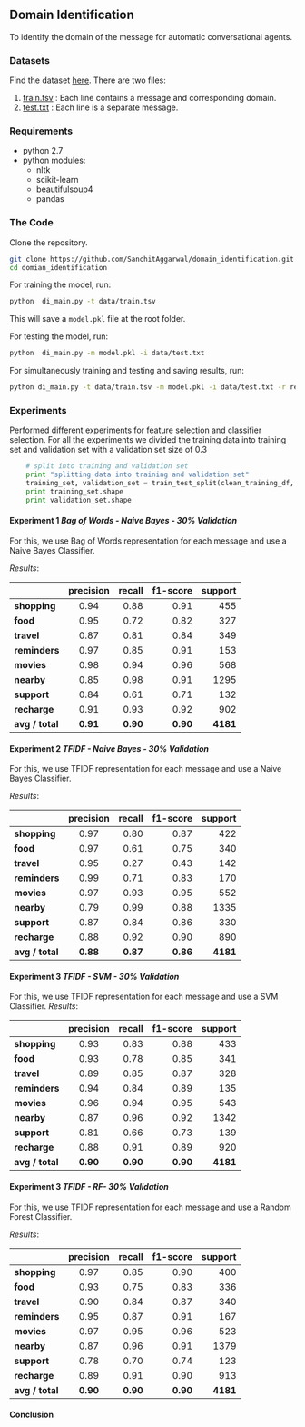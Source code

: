## **Domain Identification** ##

To identify the domain of the message for automatic conversational agents.

### Datasets ###
Find the dataset [here](https://github.com/SanchitAggarwal/domain_identification/tree/master/data). There are two files:

 1. [train.tsv](https://github.com/SanchitAggarwal/domain_identification/blob/master/data/train.tsv) : Each line contains a message and corresponding domain.
 2. [test.txt](https://github.com/SanchitAggarwal/domain_identification/blob/master/data/test.txt) : Each line is a separate message.

### Requirements ###

 - python 2.7
 - python modules:
	 - nltk
	 - scikit-learn
	 - beautifulsoup4
	 - pandas

### The Code ###
Clone the repository.

``` sh
git clone https://github.com/SanchitAggarwal/domain_identification.git
cd domian_identification
```

For training the model, run:
``` sh
python  di_main.py -t data/train.tsv
```

This will save a `model.pkl` file at the root folder.

For testing the model, run:
``` sh
python  di_main.py -m model.pkl -i data/test.txt
```

For simultaneously training and testing and saving results, run:
``` sh
python di_main.py -t data/train.tsv -m model.pkl -i data/test.txt -r resutls.tsv
```

### Experiments ###
Performed different experiments for feature selection and classifier selection. For all the experiments we divided the training data into training set and validation set with a validation set size of 0.3

``` python
    # split into training and validation set
    print "splitting data into training and validation set"
    training_set, validation_set = train_test_split(clean_training_df, test_size = 0.3)
    print training_set.shape
    print validation_set.shape
```

#### **Experiment 1** *Bag of Words - Naive Bayes - 30% Validation* ####
For this, we use Bag of Words representation for each message and use a Naive Bayes Classifier.

*Results*:

|               |precision|  recall|  f1-score|  support|
| ------------- |:-------:| ------:| --------:|--------:|
|**shopping**   |0.94      |0.88      |0.91       |455|
|**food**       |0.95      |0.72      |0.82       |327|
|**travel**     |0.87      |0.81      |0.84       |349|
|**reminders**  |0.97      |0.85      |0.91       |153|
|**movies**     |0.98      |0.94      |0.96       |568|
|**nearby**     |0.85      |0.98      |0.91      |1295|
|**support**    |0.84      |0.61      |0.71       |132|
|**recharge**   |0.91      |0.93      |0.92       |902|
|**avg / total**|**0.91**      |**0.90**      |**0.90**      |**4181**|

#### **Experiment 2** *TFIDF - Naive Bayes - 30% Validation* ####
For this, we use TFIDF representation for each message and use a Naive Bayes Classifier.

*Results*:

|               |precision|  recall|  f1-score|  support|
| ------------- |:-------:| ------:| --------:|--------:|
|**shopping**   |0.97     | 0.80     | 0.87   |    422|
|**food**       |0.97     | 0.61     | 0.75   |    340|
|**travel**     |0.95     | 0.27     | 0.43   |    142|
|**reminders**  |0.99     | 0.71     | 0.83   |    170|
|**movies**     |0.97     | 0.93     | 0.95   |    552|
|**nearby**     |0.79     | 0.99     | 0.88   |   1335|
|**support**    |0.87     | 0.84     | 0.86   |    330|
|**recharge**   |0.88     | 0.92     | 0.90   |    890|
|**avg / total**|**0.88**     | **0.87**     | **0.86**   |   **4181**|

#### **Experiment 3** *TFIDF - SVM - 30% Validation* ####
For this, we use TFIDF representation for each message and use a SVM Classifier.
*Results*:

|               |precision|  recall|  f1-score|  support|
| ------------- |:-------:| ------:| --------:|--------:|
|**shopping**   |0.93     |0.83    | 0.88      | 433|
|**food**       |0.93     |0.78    | 0.85      | 341|
|**travel**     |0.89     |0.85    | 0.87      | 328|
|**reminders**  |0.94     |0.84    | 0.89      | 135|
|**movies**     |0.96     |0.94    | 0.95      | 543|
|**nearby**     |0.87     |0.96    | 0.92      |1342|
|**support**    |0.81     |0.66    | 0.73      | 139|
|**recharge**   |0.88     |0.91    | 0.89      | 920|
|**avg / total**|**0.90** |**0.90**| **0.90**  |**4181**|


#### **Experiment 3** *TFIDF - RF- 30% Validation* ####
For this, we use TFIDF representation for each message and use a Random Forest Classifier.

*Results*:

|               |precision|  recall|  f1-score|  support|
| ------------- |:-------:| ------:| --------:|--------:|
|**shopping**   |   0.97  |    0.85|      0.90|       400|
|**food**       |   0.93  |    0.75|      0.83|       336|
|**travel**     |   0.90  |    0.84|      0.87|       340|
|**reminders**  |   0.95  |    0.87|      0.91|       167|
|**movies**     |   0.97  |    0.95|      0.96|       523|
|**nearby**     |   0.87  |    0.96|      0.91|      1379|
|**support**    |   0.78  |    0.70|      0.74|       123|
|**recharge**   |   0.89  |    0.91|      0.90|       913|
|**avg / total**| **0.90**|**0.90**|  **0.90**|  **4181**|

#### **Conclusion** ###
